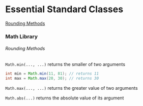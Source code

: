 # Essential Standard Classes
[Rounding Methods](######-Rounding-Methods)


### Math Library
###### Rounding Methods

`Math.min(..., ...)` returns the smaller of two arguments
``` java
int min = Math.min(11, 81); // returns 11
int max = Math.max(20, 30); // returns 30
```

`Math.max(..., ...)` returns the greater value of two arguments

`Math.abs(...)` returns the absolute value of its argument
